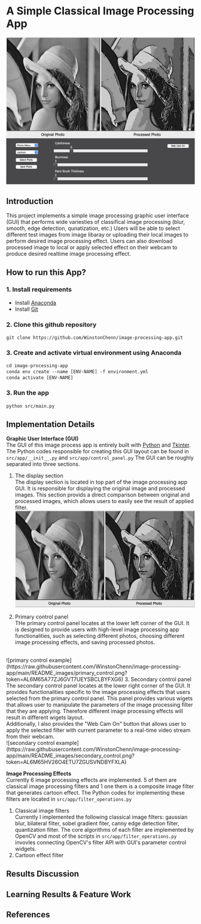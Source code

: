 # A Simple Classical Image Processing App
![imgageprocessing](https://raw.githubusercontent.com/WinstonChenn/image-processing-app/main/README_images/gui.png?token=AL6M65AP7YS3AQSQE3UUYTTBYFXCY)

##  Introduction
This project implements a simple image processing graphic user interface (GUI) that performs wide variesties of classifical image processing (blur, smooth, edge detection, qunatization, etc.) Users will be able to select different test images from image libaray or uploading their local images to perform desired image processing effect. Users can also download processed image to local or apply selected effect on their webcam to produce desired realtime image processing effect.

## How to run this App?
### 1. Install requirements
- Install [Anaconda](https://docs.anaconda.com/anaconda/install/index.html)
- Install [Git](https://git-scm.com/book/en/v2/Getting-Started-Installing-Git)
### 2. Clone this github repository
```
git clone https://github.com/WinstonChenn/image-processing-app.git
```
### 3. Create and activate virtual environment using Anaconda
```
cd image-processing-app
conda env create --name [ENV-NAME] -f environment.yml
conda activate [ENV-NAME]
```
### 3. Run the app
```
python src/main.py
```

## Implementation Details
**Graphic User Interface (GUI)** <br/>
The GUI of this image process app is entirely built with [Python](https://www.python.org/) and [Tkinter](https://docs.python.org/3/library/tkinter.html). The Python codes responsible for creating this GUI layout can be found in `src/app/__init__.py` and `src/app/control_panel.py` The GUI can be roughly separated into three sections. 
1. The display section <br/>
The display section is located in top part of the image processing app GUI. It is responsible for displaying the original image and processed images. This section provids a direct comparison between original and processed images, which allows users to easily see the result of applied filter. 
![display example](https://raw.githubusercontent.com/WinstonChenn/image-processing-app/main/README_images/display.png?token=AL6M65FWMPPTR6JR2DBZB63BYFW6Q)

2. Primary control panel <br/>
THe primary control panel locates at the lower left corner of the GUI. It is designed to provide users with high-level image processing app functionalities, such as selecting different photos, choosing different image processing effects, and saving processed photos. 
 <br/>
![primary control example](https://raw.githubusercontent.com/WinstonChenn/image-processing-app/main/README_images/primary_control.png?token=AL6M65A77ZJ6GVT7UEYSBCLBYFXG6)
3. Secondary control panel <br/>
The secondary control panel locates at the lower right corner of the GUI. It provides functionalities specific to the image processing effects that users selected from the primary control panel. This panel provides various wigets that allows user to manipulate the parameters of the image processing filter that they are applying. Therefore different image processing effects will result in different wigets layout. <br/>
Additionally, I also provides the "Web Cam On" button that allows user to apply the selected filter with current parameter to a real-time video stream from their webcam. <br/> 
![secondary control example](https://raw.githubusercontent.com/WinstonChenn/image-processing-app/main/README_images/secondary_control.png?token=AL6M65HV26O4ETU7ZGUSVNDBYFXLA)

**Image Processing Effects** <br/>
Currently 6 image processing effects are implemented. 5 of them are classical image processing filters and 1 one them is a composite image filter that generates cartoon effect. The Python codes for implementing these filters are located in `src/app/filter_operations.py`
1. Classical image filters <br/>
Currently I implemented the following classical image filters: gaussian blur, bilateral filter, sobel gradient fiter, canny edge detection filter, quantization filter. The core algorithms of each filter are implemented by OpenCV and most of the scripts in `src/app/filter_operations.py` invovles connecting OpenCV's filter API with GUI's parameter control widgets.
2. Cartoon effect filter


## Results Discussion

## Learning Results & Feature Work

## References
